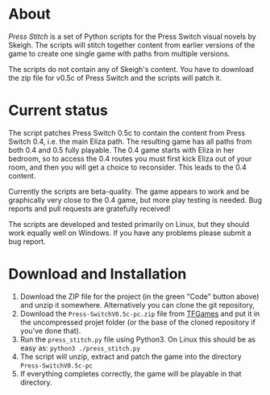 # About
_Press Stitch_ is a set of Python scripts for the Press Switch visual novels by Skeigh. The scripts will stitch together content from earlier versions of the game to create one single game with paths from multiple versions.

The scripts do not contain any of Skeigh's content. You have to download the zip file for v0.5c of Press Switch and the scripts will patch it.

# Current status
The script patches Press Switch 0.5c to contain the content from Press Switch 0.4, i.e. the main Eliza path. The resulting game has all paths from both 0.4 and 0.5 fully playable. The 0.4 game starts with Eliza in her bedroom, so to access the 0.4 routes you must first kick Eliza out of your room, and then you will get a choice to reconsider. This leads to the 0.4 content.

Currently the scripts are beta-quality. The game appears to work and be graphically very close to the 0.4 game, but more play testing is needed. Bug reports and pull requests are gratefully received!

The scripts are developed and tested primarily on Linux, but they should work equally well on Windows. If you have any problems please submit a bug report.

# Download and Installation
1. Download the ZIP file for the project (in the green "Code" button above) and unzip it somewhere. Alternatively you can clone the git repository, 
2. Download the `Press-SwitchV0.5c-pc.zip` file from [TFGames](https://tfgames.site/index.php?module=viewgame&id=282) and put it in the uncompressed projet folder (or the base of the cloned repository if you've done that).
3. Run the `press_stitch.py` file using Python3. On Linux this should be as easy as: `python3 ./press_stitch.py`
4. The script will unzip, extract and patch the game into the directory `Press-SwitchV0.5c-pc`
5. If everything completes correctly, the game will be playable in that directory.
